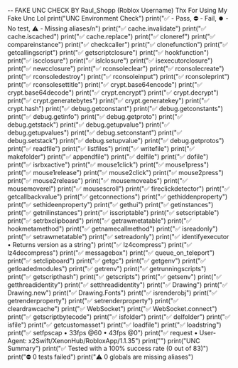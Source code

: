 -- FAKE UNC CHECK BY Raul_Shopp (Roblox Username) Thx For Using My Fake Unc Lol
print("UNC Environment Check")
print("✅ - Pass, ⛔ - Fail, ⏺️ - No test, ⚠️ - Missing aliases/n")
print("✅ cache.invalidate")
print("✅ cache.iscached")
print("✅ cache.replace")
print("✅ cloneref")
print("✅ compareinstance")
print("✅ checkcaller")
print("✅ clonefunction")
print("✅ getcallingscript")
print("✅ getscriptclosure")
print("✅ hookfunction")
print("✅ iscclosure")
print("✅ islclosure")
print("✅ isexecutorclosure")
print("✅ newcclosure")
print("✅ rconsoleclear")
print("✅ rconsolecreate")
print("✅ rconsoledestroy")
print("✅ rconsoleinput")
print("✅ rconsoleprint")
print("✅ rconsolesettitle")
print("✅ crypt.base64encode")
print("✅ crypt.base64decode")
print("✅ crypt.encrypt")
print("✅ crypt.decrypt")
print("✅ crypt.generatebytes")
print("✅ crypt.generatekey")
print("✅ crypt.hash")
print("✅ debug.getconstant")
print("✅ debug.getconstants")
print("✅ debug.getinfo")
print("✅ debug.getproto")
print("✅ debug.getstack")
print("✅ debug.getupvalue")
print("✅ debug.getupvalues")
print("✅ debug.setconstant")
print("✅ debug.setstack")
print("✅ debug.setupvalue")
print("✅ debug.getprotos")
print("✅ readfile")
print("✅ listfiles")
print("✅ writefile")
print("✅ makefolder")
print("✅ appendfile")
print("✅ delfile")
print("✅ dofile")
print("✅ isrbxactive")
print("✅ mouse1click")
print("✅ mouse1press")
print("✅ mouse1release")
print("✅ mouse2click")
print("✅ mouse2press")
print("✅ mouse2release")
print("✅ mousemoveabs")
print("✅ mousemoverel")
print("✅ mousescroll")
print("✅ fireclickdetector")
print("✅ getcallbackvalue")
print("✅ getconnections")
print("✅ gethiddenproperty")
print("✅ sethideenproperty")
print("✅ gethui")
print("✅ getinstances")
print("✅ getnilinstances")
print("✅ isscriptable")
print("✅ setscriptable")
print("✅ setrbxclipboard")
print("✅ getrawmetatable")
print("✅ hookmetamethod")
print("✅ getnamecallmethod")
print("✅ isreadonly")
print("✅ setrawmetatable")
print("✅ setreadonly")
print("✅ identifyexecutor • Returns version as a string")
print("✅ lz4compress")
print("✅ lz4decompress")
print("✅ messagebox")
print("✅ queue_on_teleport")
print("✅ setclipboard")
print("✅ getgc")
print("✅ getgenv")
print("✅ getloadedmodules")
print("✅ getrenv")
print("✅ getrunningscripts")
print("✅ getscripthash")
print("✅ getscripts")
print("✅ getsenv")
print("✅ getthreadidentity")
print("✅ setthreadidentity")
print("✅ Drawing")
print("✅ Drawing.new")
print("✅ Drawing.Fonts")
print("✅ isrenderobj")
print("✅ getrenderproperty")
print("✅ setrenderproperty")
print("✅ cleardrawcache")
print("✅ WebSocket")
print("✅ WebSocket.connect")
print("✅ getscriptbytecode")
print("✅ isfolder")
print("✅ delfolder")
print("✅ isfile")
print("✅ getcustomasset")
print("✅ loadfile")
print("✅ loadstring")
print("✅ setfpscap • 33fps @60 • 43fps @0")
print("✅ request • User-Agent: x2Swift/XenonHub/RobloxApp/1.1.35")
print("")
print("UNC Summary")
print("✅ Tested with a 100% success rate (0 out of 83)")
print("⛔ 0 tests failed")
print("⚠️ 0 globals are missing aliases")
